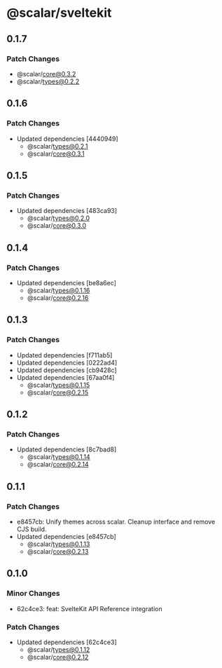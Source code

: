 # @scalar/sveltekit

## 0.1.7

### Patch Changes

- @scalar/core@0.3.2
- @scalar/types@0.2.2

## 0.1.6

### Patch Changes

- Updated dependencies [4440949]
  - @scalar/types@0.2.1
  - @scalar/core@0.3.1

## 0.1.5

### Patch Changes

- Updated dependencies [483ca93]
  - @scalar/types@0.2.0
  - @scalar/core@0.3.0

## 0.1.4

### Patch Changes

- Updated dependencies [be8a6ec]
  - @scalar/types@0.1.16
  - @scalar/core@0.2.16

## 0.1.3

### Patch Changes

- Updated dependencies [f711ab5]
- Updated dependencies [0222ad4]
- Updated dependencies [cb9428c]
- Updated dependencies [67aa0f4]
  - @scalar/types@0.1.15
  - @scalar/core@0.2.15

## 0.1.2

### Patch Changes

- Updated dependencies [8c7bad8]
  - @scalar/types@0.1.14
  - @scalar/core@0.2.14

## 0.1.1

### Patch Changes

- e8457cb: Unify themes across scalar. Cleanup interface and remove CJS build.
- Updated dependencies [e8457cb]
  - @scalar/types@0.1.13
  - @scalar/core@0.2.13

## 0.1.0

### Minor Changes

- 62c4ce3: feat: SvelteKit API Reference integration

### Patch Changes

- Updated dependencies [62c4ce3]
  - @scalar/types@0.1.12
  - @scalar/core@0.2.12

